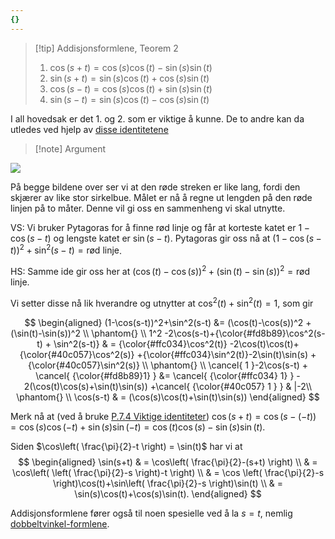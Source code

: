 ```yaml
---
{}
---
```


> [!tip] Addisjonsformlene, Teorem 2
> 1. $\cos(s+t) =\cos(s)\cos(t)-\sin(s)\sin(t)$
> 2. $\sin(s+t) = \sin(s)\cos(t)+\cos(s)\sin(t)$
> 3. $\cos(s-t) = \cos(s)\cos(t)+\sin(s)\sin(t)$
> 4. $\sin(s-t)=\sin(s)\cos (t) - \cos(s)\sin(t)$


I all hovedsak er det 1. og 2. som er viktige å kunne. De to andre kan da utledes ved hjelp av [disse identitetene](Kapittel%200%20-%20innledende%20kapittel/P.7.4%20Viktige%20identiteter.md)

> [!note] Argument 
> 

![](Files/shapes%20at%2024-07-15%2013.18.41.svg)

På begge bildene over ser vi at den røde streken er like lang, fordi den skjærer av like stor sirkelbue. Målet er nå å regne ut lengden på den røde linjen på to måter. Denne vil gi oss en sammenheng vi skal utnytte.

VS: Vi bruker Pytagoras for å finne rød linje og får at korteste katet er $1-\cos(s-t)$ og lengste katet er $\sin(s-t)$. Pytagoras gir oss nå at $(1-\cos(s-t))^2+\sin^2(s-t) = \text{rød linje}$.

HS: Samme ide gir oss her at $(\cos(t)-\cos(s))^2 +(\sin(t)-\sin(s))^2 = \text{rød linje}$. 

Vi setter disse nå lik hverandre og utnytter at $\cos^2 (t)+ \sin^2(t) = 1$, som gir

$$
\begin{aligned} 
  (1-\cos(s-t))^2+\sin^2(s-t)  &= (\cos(t)-\cos(s))^2 +(\sin(t)-\sin(s))^2   \\
  \phantom{} \\
  1^2 -2\cos(s-t)+{\color{#fd8b89}\cos^2(s-t) + \sin^2(s-t)} & = {\color{#ffc034}\cos^2(t)} -2\cos(t)\cos(t)+{\color{#40c057}\cos^2(s)} +{\color{#ffc034}\sin^2(t)}-2\sin(t)\sin(s) + {\color{#40c057}\sin^2(s)} \\
  \phantom{} \\
  \cancel{ 1 }-2\cos(s-t) + \cancel{ {\color{#fd8b89}1} } &= \cancel{ {\color{#ffc034}   1} } - 2(\cos(t)\cos(s)+\sin(t)\sin(s)) +\cancel{ {\color{#40c057} 1 } } & |-2\\
  \phantom{} \\
  \cos(s-t) & = (\cos(s)\cos(t)+\sin(t)\sin(s)) 
\end{aligned} 
$$

Merk nå at (ved å bruke [P.7.4 Viktige identiteter](Kapittel%200%20-%20innledende%20kapittel/P.7.4%20Viktige%20identiteter.md)) $\cos(s+t) = \cos(s-(-t)) = \cos(s)\cos(-t)+\sin(s)\sin(-t) = \cos(t)\cos(s)-\sin(s)\sin(t).$

Siden $\cos\left( \frac{\pi}{2}-t \right) = \sin(t)$ har vi at
$$
\begin{aligned} 
  \sin(s+t) & = \cos\left( \frac{\pi}{2}-(s+t) \right) \\
   & = \cos\left( \left( \frac{\pi}{2}-s \right)-t \right) \\
   & = \cos \left( \frac{\pi}{2}-s \right)\cos(t)+\sin\left( \frac{\pi}{2}-s \right)\sin(t) \\
   & = \sin(s)\cos(t)+\cos(s)\sin(t).
\end{aligned} 
$$

Addisjonsformlene fører også til noen spesielle ved å la $s = t$, nemlig [dobbeltvinkel-formlene](Kapittel%200%20-%20innledende%20kapittel/P.7.6%20Dobbeltvinkel-formlene.md).